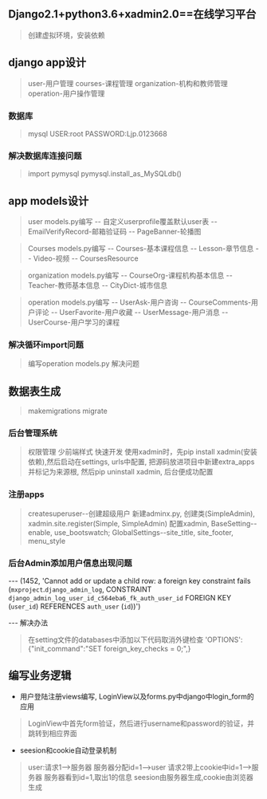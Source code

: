 ## Django2.1+python3.6+xadmin2.0==在线学习平台
> 创建虚拟环境，安装依赖

## django app设计
> user-用户管理
> courses-课程管理
> organization-机构和教师管理
> operation-用户操作管理

### 数据库
> mysql USER:root
> PASSWORD:Ljp.0123668

### 解决数据库连接问题
> import pymysql
> pymysql.install_as_MySQLdb()
## app models设计
> user models.py编写
-- 自定义userprofile覆盖默认user表
-- EmailVerifyRecord-邮箱验证码
-- PageBanner-轮播图

> Courses models.py编写
-- Courses-基本课程信息
-- Lesson-章节信息
-- Video-视频
-- CoursesResource

> organization models.py编写
-- CourseOrg-课程机构基本信息
-- Teacher-教师基本信息
-- CityDict-城市信息

> operation models.py编写
-- UserAsk-用户咨询
-- CourseComments-用户评论
-- UserFavorite-用户收藏
-- UserMessage-用户消息
-- UserCourse-用户学习的课程

### 解决循环import问题
> 编写operation models.py 解决问题

## 数据表生成
> makemigrations
> migrate

### 后台管理系统
> 权限管理
> 少前端样式 
> 快速开发
> 使用xadmin时，先pip install xadmin(安装依赖),然后启动在settings, urls中配置,
> 把源码放进项目中新建extra_apps并标记为来源根, 然后pip uninstall xadmin, 后台便成功配置

### 注册apps
> createsuperuser--创建超级用户
> 新建adminx.py, 创建类(SimpleAdmin), xadmin.site.register(Simple, SimpleAdmin)
> 配置xadmin, BaseSetting--enable, use_bootswatch; GlobalSettings--site_title, site_footer, menu_style

### 后台Admin添加用户信息出现问题
--- (1452, 'Cannot add or update a child row: a foreign key constraint fails (`mxproject`.`django_admin_log`, CONSTRAINT `django_admin_log_user_id_c564eba6_fk_auth_user_id` FOREIGN KEY (`user_id`) REFERENCES `auth_user` (`id`))')

--- 解决办法
> 在setting文件的databases中添加以下代码取消外键检查
> 'OPTIONS':{"init_command":"SET foreign_key_checks = 0;",}


## 编写业务逻辑
+ 用户登陆注册views编写, LoginView以及forms.py中django中login_form的应用
> LoginView中首先form验证，然后进行username和password的验证，并跳转到相应界面

+ seesion和cookie自动登录机制
>  user:请求1-->服务器
> 服务器分配id=1-->user
> 请求2带上cookie中id=1-->服务器
> 服务器看到id=1,取出1的信息
> seesion由服务器生成,cookie由浏览器生成



